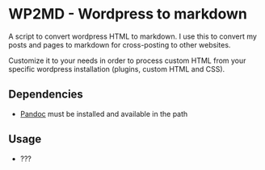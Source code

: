 # WP2MD - Wordpress to markdown

A script to convert wordpress HTML to markdown. I use this to convert my posts and pages to markdown for cross-posting to other websites.

Customize it to your needs in order to process custom HTML from your specific wordpress installation (plugins, custom HTML and CSS).

## Dependencies
- [Pandoc](https://pandoc.org/) must be installed and available in the path

## Usage

- ???
